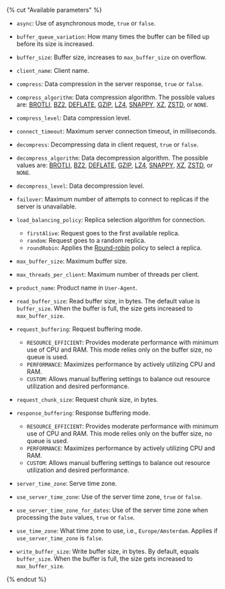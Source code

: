 {% cut "Available parameters" %}

* `async`: Use of asynchronous mode, `true` or `false`.

* `buffer_queue_variation`: How many times the buffer can be filled up before its size is increased.

* `buffer_size`: Buffer size, increases to `max_buffer_size` on overflow.

* `client_name`: Client name.

* `compress`: Data compression in the server response, `true` or `false`.

* `compress_algorithm`: Data compression algorithm. The possible values are: [BROTLI](https://en.wikipedia.org/wiki/Brotli), [BZ2](https://en.wikipedia.org/wiki/Bzip2), [DEFLATE](https://en.wikipedia.org/wiki/Deflate), [GZIP](https://en.wikipedia.org/wiki/Gzip), [LZ4](https://en.wikipedia.org/wiki/LZ4_(compression_algorithm)), [SNAPPY](https://en.wikipedia.org/wiki/Snappy_(compression)), [XZ](https://en.wikipedia.org/wiki/XZ_Utils), [ZSTD](https://en.wikipedia.org/wiki/Zstd), or `NONE`.

* `compress_level`: Data compression level.

* `connect_timeout`: Maximum server connection timeout, in milliseconds.

* `decompress`: Decompressing data in client request, `true` or `false`.

* `decompress_algorithm`: Data decompression algorithm. The possible values are: [BROTLI](https://en.wikipedia.org/wiki/Brotli), [BZ2](https://en.wikipedia.org/wiki/Bzip2), [DEFLATE](https://en.wikipedia.org/wiki/Deflate), [GZIP](https://en.wikipedia.org/wiki/Gzip), [LZ4](https://en.wikipedia.org/wiki/LZ4_(compression_algorithm)), [SNAPPY](https://en.wikipedia.org/wiki/Snappy_(compression)), [XZ](https://en.wikipedia.org/wiki/XZ_Utils), [ZSTD](https://en.wikipedia.org/wiki/Zstd), or `NONE`.

* `decompress_level`: Data decompression level.

* `failover`: Maximum number of attempts to connect to replicas if the server is unavailable.

* `load_balancing_policy`: Replica selection algorithm for connection.

    * `firstAlive`: Request goes to the first available replica.
    * `random`: Request goes to a random replica.
    * `roundRobin`: Applies the [Round-robin](https://en.wikipedia.org/wiki/Round-robin_scheduling) policy to select a replica.

* `max_buffer_size`: Maximum buffer size.

* `max_threads_per_client`: Maximum number of threads per client.

* `product_name`: Product name in `User-Agent`.

* `read_buffer_size`: Read buffer size, in bytes. The default value is `buffer_size`. When the buffer is full, the size gets increased to `max_buffer_size`.

* `request_buffering`: Request buffering mode.

    * `RESOURCE_EFFICIENT`: Provides moderate performance with minimum use of CPU and RAM. This mode relies only on the buffer size, no queue is used.
    * `PERFORMANCE`: Maximizes performance by actively utilizing CPU and RAM.
    * `CUSTOM`: Allows manual buffering settings to balance out resource utilization and desired performance.

* `request_chunk_size`: Request chunk size, in bytes.

* `response_buffering`: Response buffering mode.

    * `RESOURCE_EFFICIENT`: Provides moderate performance with minimum use of CPU and RAM. This mode relies only on the buffer size, no queue is used.
    * `PERFORMANCE`: Maximizes performance by actively utilizing CPU and RAM.
    * `CUSTOM`: Allows manual buffering settings to balance out resource utilization and desired performance.

* `server_time_zone`: Serve time zone.

* `use_server_time_zone`: Use of the server time zone, `true` or `false`.

* `use_server_time_zone_for_dates`: Use of the server time zone when processing the `Date` values, `true` or `false`.

* `use_time_zone`: What time zone to use, i.e., `Europe/Amsterdam`. Applies if `use_server_time_zone` is `false`.

* `write_buffer_size`: Write buffer size, in bytes. By default, equals `buffer_size`. When the buffer is full, the size gets increased to `max_buffer_size`.

{% endcut %}